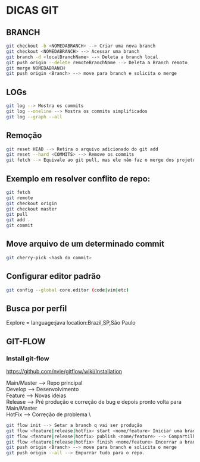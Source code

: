 # DICAS GIT

## BRANCH

```bash
git checkout -b <NOMEDABRANCH> --> Criar uma nova branch
git checkout <NOMEDABRANCH> --> Acessar uma branch
git branch -d <localBranchName> --> Deleta a branch local
git push origin --delete remoteBranchName --> Deleta a Branch remoto
git merge NOMEDABRANCH
git push origin <Branch> --> move para branch e solicita o merge
```

## LOGs

```bash
git log --> Mostra os commits
git log --oneline --> Mostra os commits simplificados
git log --graph --all
```

## Remoção 

```bash
git reset HEAD --> Retira o arquivo adicionado do git add
git reset --hard <COMMITS> --> Remove os commits
git fetch --> Equivale ao git pull, mas ele não faz o merge dos projetos
```


## Exemplo em resolver conflito de repo: 

```bash
git fetch
git remote
git checkout origin
git checkout master
git pull
git add .
git commit
```

## Move arquivo de um determinado commit

```bash
git cherry-pick <hash do commit>
```

## Configurar editor padrão

```bash
git config --global core.editor (code|vim|etc)
```

## Busca por perfil

Explore = language:java location:Brazil,SP,São Paulo  
 

## GIT-FLOW

### Install git-flow

https://github.com/nvie/gitflow/wiki/Installation

Main/Master --> Repo principal \
Develop --> Desenvolvimento \
Feature --> Novas ideias \
Release --> Pré produção e correção de bug e depois pronto volta para Main/Master \
HotFix --> Correção de problema \

```bash
git flow init --> Setar a branch q vai ser produção 
git flow <feature|release|hotfix> start <nome/feature> Iniciar uma branch a parte para desenvolvimento
git flow <feature|release|hotfix> publish <nome/feature> --> Compartilhar a branch com outros colaboradores
git flow <feature|release|hotfix> finish <nome/feature> Encerrar a branch e fazer o merge para dev ou prd
git push origin <Branch> --> move para branch e solicita o merge
git push origin --all --> Empurrar tudo para o repo.
```
